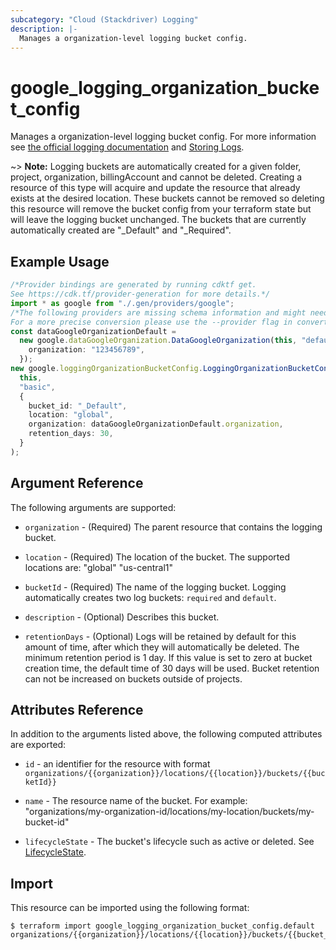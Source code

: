 ```yaml
---
subcategory: "Cloud (Stackdriver) Logging"
description: |-
  Manages a organization-level logging bucket config.
---
```


# google\_logging\_organization\_bucket\_config

Manages a organization-level logging bucket config. For more information see
[the official logging documentation](https://cloud.google.com/logging/docs/) and
[Storing Logs](https://cloud.google.com/logging/docs/storage).

\~> **Note:** Logging buckets are automatically created for a given folder, project, organization, billingAccount and cannot be deleted. Creating a resource of this type will acquire and update the resource that already exists at the desired location. These buckets cannot be removed so deleting this resource will remove the bucket config from your terraform state but will leave the logging bucket unchanged. The buckets that are currently automatically created are "\_Default" and "\_Required".

## Example Usage

```typescript
/*Provider bindings are generated by running cdktf get.
See https://cdk.tf/provider-generation for more details.*/
import * as google from "./.gen/providers/google";
/*The following providers are missing schema information and might need manual adjustments to synthesize correctly: google.
For a more precise conversion please use the --provider flag in convert.*/
const dataGoogleOrganizationDefault =
  new google.dataGoogleOrganization.DataGoogleOrganization(this, "default", {
    organization: "123456789",
  });
new google.loggingOrganizationBucketConfig.LoggingOrganizationBucketConfig(
  this,
  "basic",
  {
    bucket_id: "_Default",
    location: "global",
    organization: dataGoogleOrganizationDefault.organization,
    retention_days: 30,
  }
);

```

## Argument Reference

The following arguments are supported:

*   `organization` - (Required) The parent resource that contains the logging bucket.

*   `location` - (Required) The location of the bucket. The supported locations are: "global" "us-central1"

*   `bucketId` - (Required) The name of the logging bucket. Logging automatically creates two log buckets: `required` and `default`.

*   `description` - (Optional) Describes this bucket.

*   `retentionDays` - (Optional) Logs will be retained by default for this amount of time, after which they will automatically be deleted. The minimum retention period is 1 day. If this value is set to zero at bucket creation time, the default time of 30 days will be used. Bucket retention can not be increased on buckets outside of projects.

## Attributes Reference

In addition to the arguments listed above, the following computed attributes are
exported:

*   `id` - an identifier for the resource with format `organizations/{{organization}}/locations/{{location}}/buckets/{{bucketId}}`

*   `name` -  The resource name of the bucket. For example: "organizations/my-organization-id/locations/my-location/buckets/my-bucket-id"

*   `lifecycleState` -  The bucket's lifecycle such as active or deleted. See [LifecycleState](https://cloud.google.com/logging/docs/reference/v2/rest/v2/billingAccounts.buckets#LogBucket.LifecycleState).

## Import

This resource can be imported using the following format:

```console
$ terraform import google_logging_organization_bucket_config.default organizations/{{organization}}/locations/{{location}}/buckets/{{bucket_id}}
```
